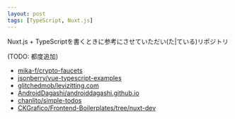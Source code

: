 ```yaml
---
layout: post
tags: [TypeScript, Nuxt.js]
---
```


Nuxt.js + TypeScriptを書くときに参考にさせていただい(た\|ている)リポジトリ

(TODO: 都度追加)

* [mika-f/crypto-faucets](https://github.com/mika-f/crypto-faucets)
* [jsonberry/vue-typescript-examples](https://github.com/jsonberry/vue-typescript-examples)
* [glitchedmob/levizitting.com](https://github.com/glitchedmob/levizitting.com)
* [AndroidDagashi/androiddagashi.github.io](https://github.com/AndroidDagashi/androiddagashi.github.io)
* [chanlito/simple-todos](https://github.com/chanlito/simple-todos)
* [CKGrafico/Frontend-Boilerplates/tree/nuxt-dev](https://github.com/CKGrafico/Frontend-Boilerplates/tree/nuxt-dev)
